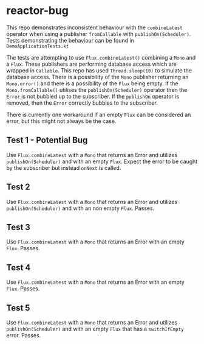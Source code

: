 # reactor-bug
This repo demonstrates inconsistent behaviour with the `combineLatest` operator when using a publisher `fromCallable` with `publishOn(Scheduler)`. Tests demonstrating the behaviour can be found in `DemoApplicationTests.kt`

The tests are attempting to use `Flux.combineLatest()` combining a `Mono` and a `Flux`. These publishers are performing database access which are wrapped in `Callable`. This repo has used `Thread.sleep(10)` to simulate the database access. There is a possibility of the `Mono` publisher returning an `Mono.error()` and there is a possibility of the `Flux` being empty. If the `Mono.fromCallable()` utilises the `publishOn(Scheduler)` operator then the `Error` is not bubbled up to the subscriber. If the `publishOn` operator is removed, then the `Error` correctly bubbles to the subscriber.

There is currently one workaround if an empty `Flux` can be considered an error, but this might not always be the case.

## Test 1 - Potential Bug
Use `Flux.combineLatest` with a `Mono` that returns an Error and utilizes `publishOn(Scheduler)` and with an empty `Flux`. Expect the error to be caught by the subscriber but instead `onNext` is called.

## Test 2
Use `Flux.combineLatest` with a `Mono` that returns an Error and utilizes `publishOn(Scheduler)` and with an non empty `Flux`. Passes.

## Test 3
Use `Flux.combineLatest` with a `Mono` that returns an Error with an empty `Flux`. Passes.

## Test 4
Use `Flux.combineLatest` with a `Mono` that returns an Error with an empty `Flux`. Passes.

## Test 5
Use `Flux.combineLatest` with a `Mono` that returns an Error and utilizes `publishOn(Scheduler)` and with an empty `Flux` that has a `switchIfEmpty` error. Passes.